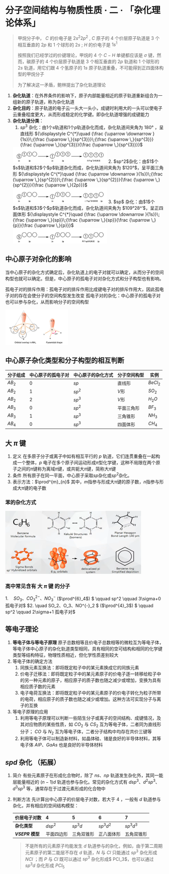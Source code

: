 # 分子空间结构与物质性质 · 二 · 「杂化理论体系」

>
>甲烷分子中， $C$ 的价电子是 $2s^2 2p^2$ , $C$ 原子的 $4$ 个价层原子轨道是 $3$ 个相互垂直的 $2p$ 和 $1$ 个球形的 $2s$ ; $H$ 的价电子是 $1s^1$ 
>
>按照我们已经学过的价键理论，甲烷的 $4$ 个 $C-H$ 单键都应该是 $σ$ 键，然而，碳原子的 $4$ 个价层原子轨道是 $3$ 个相互垂直的 $2p$ 轨道和 $1$ 个球形的 $2s$ 轨道，用它们跟 $4$ 个氢原子的 $1s$ 原子轨道重叠，不可能得到正四面体构型的甲烷分子
>
>为了解决这一矛盾，鲍林提出了杂化轨道理论

1. **杂化轨道**：在外界条件的影响下，原子内部能量相近的原子轨道重新组合为一组新的原子轨道，称为杂化轨道
2. **杂化目的**：原子轨道的电子云一头大一头小，成键时利用大的一头可以使电子云重叠程度更大，从而形成稳定的化学键。即杂化轨道增强的成键能力
3. **杂化轨道分类**：
   1. $sp^3$ 杂化：由$1$个$s$轨道和$1$个$p$轨道杂化而成，杂化轨道间夹角为 $180°$ ，呈直线形
   ${\displaystyle C^{*}\quad {\frac {\uparrow \downarrow }{1s}}\;{\frac {\uparrow \,}{sp^{3}}}\;{\frac {\uparrow \,}{sp^{3}}}{\frac {\uparrow \,}{sp^{3}}}{\frac {\uparrow \,}{sp^{3}}}}$
   <img src="images\2.3.jpg" width="300" />
   2. $sp^2$杂化：由$1$个$s$轨道和$2$个$p$轨道杂化而成，杂化轨道间夹角为 $120°$，呈平面三角形
   ${\displaystyle C^{*}\quad {\frac {\uparrow \downarrow }{1s}}\;{\frac {\uparrow \,}{sp^{2}}}\;{\frac {\uparrow \,}{sp^{2}}}{\frac {\uparrow \,}{sp^{2}}}{\frac {\uparrow \,}{2p}}}$
   <img src="images\2.2.jpg" width="300" />
   3. $sp$ 杂化：由$1$个$s$轨道和$3$个$p$轨道杂化而成，杂化轨道间夹角为 $109°28^′$，呈正四面体形
   ${\displaystyle C^{*}\quad {\frac {\uparrow \downarrow }{1s}}\;{\frac {\uparrow \,}{sp}}\;{\frac {\uparrow \,}{sp}}{\frac {\uparrow \,}{p}}{\frac {\uparrow \,}{p}}}$
   <img src="images\2.4.jpg" width="300" />


## 中心原子对杂化的影响

当中心原子的杂化方式确定后，杂化轨道上的电子对就可以确定，从而分子的空间构型也就可以确定。但是，中心原子的孤电子对对杂化方式和分子构型也有影响。

孤电子对的排斥作用：孤电子对的排斥作用比成键电子对的排斥作用大，因此孤电子对的存在会使分子的空间构型发生改变
孤电子对的杂化：中心原子的孤电子对也可以参与杂化，从而影响分子的空间构型

<img src="images\2.1.png" width="200" />

## 中心原子杂化类型和分子构型的相互判断

| 分子组成 | 中心原子的孤电子对 | 中心原子的杂化方式 | 分子空间构型 | 实例   |
| -------- | ------------------ | ------------------ | ------------ | ------ |
| $AB_2$     | $0$                  | $sp$                 | 直线形       | $BeCl_2$ |
| $AB_2$     | $1$                  | $sp^2$               | $V$形          | $SO_2$   |
| $AB_2$     | $2$                  | $sp^3$               | $V$形          | $H_2O$   |
| $AB_3$     | $0$                  | $sp^2$               | 平面三角形   | $BF_3$   |
| $AB_3$     | $1$                  | $sp^3$               | 三角锥形     | $NH_3$   |
| $AB_4$     | $0$                  | $sp^3$               | 四面体形     | $CH_4$   |

## 大 $\pi$ 键

1. 定义
   在多原子分子或离子中如有相互平行的 $p$ 轨道，它们连贯重叠在一起构成一个整体，$p$ 电子在多个原子间运动形成$π$型化学键，这种不局限在两个原子之间的$\pi$键称为离域$π$键，或共轭大$π$键，简称大$π$键
2. 条件
   所有原子在同一平面，中心原子采取$sp$杂化或$sp^2$杂化。
3. 表示方法：$\prod^{m}_{n}$
其中，$m$指参与形成大π键的原子数，$n$指参与形成大π键的电子数

### 苯的杂化方式
<img src="images\2.9.png" height="200" />

### 高中常见含有 大 $\pi$ 键 的分子

$1. \quad SO_3、CO^{2-}_3、NO_3^-$ ($\prod^{6}_4$) $ \qquad sp^2 \qquad 3\sigma+0 孤电子对$
$2. \quad SO_2、O_3、NO^{-}_2 $ ($\prod^{4}_3$) $ \qquad sp^2 \qquad 2\sigma+1 孤电子对$

## 等电子理论
1. **等电子体与等电子原理**
   原子总数相等且价电子总数相等的微粒互为等电子体，等电子体中心原子的杂化轨道类型相同，具有相同的空可结构和相同的化学键类型等结构特征，物理性质相近，但化学性质差别较大
2. 等电子体的确定方法
   1. 同族元素互换法：即将既定粒子中的某元素换成它的同族元素
   2. 价电子迁移法：即将既定粒子中的某元素原子的价电子逐一转移给粒子中的另一种元素的原子，相应原子的质子数也随之减少或增加，变换为具有相应质子数的元素
   3. 电子电荷互换法：即将既定粒子中的某元素原子的价电子转化为粒子所带的电荷，相应原子的质子数也随之减少或增加。这种方法可实现分子与离子的互换
3. 等电子原理的应用
   1. 利用等电子原理可以判断一些陌生分子或离子的空间结构、成键情况，及其对应物质的某些性质，如 $CO_2$ 与 $CS_2$ 互为等电子体，二者同为直线形分子； $CO$ 与 $N_2$ 互为等电子体，二者分子结构中均存在共价三键等
   2. 利用等电子体可以制造新材料，如晶体硅、锗是良好的半导体材料，其等电子体 $AIP、GaAs$ 也是良好的半导体材料

## $spd$ 杂化 （拓展）
1. 简介
   有些元素原子在形成化合物时，除了 $ns、np$ 轨道发生杂化外，其同一能层能量相近的 $(n-1)d$ 轨道也参与杂化。常见的杂化方式有 $dsp^3、d^2sp^3、d^3sp^3$ 等，通常存在于过渡元素形成的化合物中

2. 判断方法
   先计算出中心原子的价层电子对数，若大于 $4$ ，一般有 $d$ 轨道参与杂化，并有相应的空间结构模型：

   | 价层电子对数     | $4$        | $5$        | $6$        | $7$        |
   | ---------------- | ---------- | ---------- | ---------- | ---------- |
   | **杂化类型**     | $dsp^2$    | $sp^3d$    | $sp^3d^2$  | $sp^3d^3$  |
   | **$VSEPR$ 模型** | 平面四边形 | 三角双锥形 | 正八面体形 | 五角双锥形 |

   > 不是所有的元素原子均能发生 $d$ 轨道参与的杂化，例如，由于第二周期元素原子的第二能层不存在 $d$ 轨道，$N$ 与 $Cl$ 只能通过 $sp^3$ 杂化形成 $NCl$ ；而 $P$ 与 $Cl$ 既可以通过 $sp^3$ 杂化形成$ PCl_3$，也可以通过 $sp^3d$ 杂化形成 $PCl_5$

